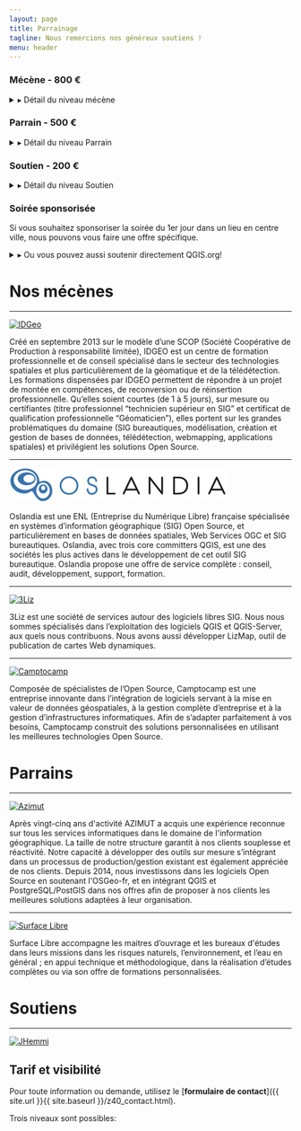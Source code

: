 ```yaml
---
layout: page
title: Parrainage
tagline: Nous remercions nos généreux soutiens !
menu: header
---
```


    
### Mécène - 800 €

<details><summary>▸ Détail du niveau mécène</summary><p>

<ul style="padding-left:40px">
    <li>Montant : 800 € HT</li>
    <li>Limité à 4 mécènes</li>
    <ul style="padding-left:40px">
        <li> 3 inscriptions incluses</li>
        <li>Totem dans la salle principale (à fournir)</li>
        <li>Logo et citation pendant l'événement</li>
        <li>Logo, lien et présentation de l'organisme sur le site web</li>
        <li>Logo, lien et courte présentation sur le programme</li>
        <li>Citation dans les communiqués de presse</li>
        <li>Maintien du logo et du lien vers l'organisme sur la page du site de l'événement "Nos précédents soutiens"</li>
        <li>Autorisation d'utilisation de l'image badge "SEMINAIRE UTILISATEURS QGIS MÉCÈNE 2019"</li>
    </ul>
</ul>
</p></details>


### Parrain - 500 €

<details><summary>▸ Détail du niveau Parrain</summary><p>

<ul style="padding-left:40px">
    <li>Montant : 500 € HT</li>
    <li>Pas de limite</li>
    <ul style="padding-left:40px">
        <li>2 inscriptions incluses</li>
        <li>Logo et citation pendant l'événement</li>
        <li>Logo, lien et présentation de l'organisme sur le site web</li>
        <li>Logo sur le programme</li>
        <li>Maintien du logo et du lien vers l'organisme sur la page du site de l'événement "Nos précédents soutiens"</li>
        <li>Autorisation d'utilisation de l'image badge "SEMINAIRE UTILISATEURS QGIS PARRAIN 2019"</li>
    </ul>
</ul>
</p></details>

### Soutien - 200 €

<details><summary>▸ Détail du niveau Soutien</summary><p>

<ul style="padding-left:40px">
    <li>Montant : 200 € HT</li>
    <li>Pas de limite</li>
    <ul style="padding-left:40px">
        <li>1 inscriptions incluses</li>
        <li>Logo et lien sur le site web</li>
        <li>Maintien du logo et du lien vers l'organisme sur la page du site de l'événement "Nos précédents soutiens"</li>
    </ul>
</ul>

</p></details>

### Soirée sponsorisée 

Si vous souhaitez sponsoriser la soirée du 1er jour dans un lieu en centre ville, nous pouvons vous faire une offre spécifique.

<details><summary>▸ Ou vous pouvez aussi soutenir directement QGIS.org!</summary><p>

<p><a href="https://www.qgis.org">QGIS.org</a> est l’association internationale qui gère les fonds issus des dons et sponsoring directs autour de QGIS. L’OSGEO-fr héberge le <a href="http://osgeo.asso.fr/content/project/qgis-user-fr/">groupe utilisateur QGIS Fr</a> qui est affilié à QGIS.org.</p>

<p>Une donation ou un sponsoring direct à QGIS.org permet de financer</p>
<ul>
  <li>des développeurs pour des tâches de maintenance à chaque version</li>
  <li>les serveurs et maintenance associées</li>
  <li>les rencontres communautaires QGIS internationales</li>
</ul>

<p>Pour contribuer, c’est</p>

<ul>
  <li>
    <p>par ici <a href="https://www.qgis.org/fr/site/getinvolved/donations.html">https://www.qgis.org/fr/site/getinvolved/donations.html</a></p>
  </li>
  <li>
    <p>ou encore en achetant t-shirt, mug ou autre goodies sur le <a href="https://shop.spreadshirt.net/qgis/">shop</a></p>
  </li>
</ul>

<p><strong>Note:</strong> Ces dons sont indépendants de l’organisation des journées QGIS Francophone, mais c’est bien quand même!</p>

</p></details>



# Nos mécènes

---

[![IDGeo](/images/idgeo.png)](https://www.idgeo.fr)

Créé en septembre 2013 sur le modèle d’une SCOP (Société Coopérative de Production à responsabilité limitée), IDGEO est un centre de formation professionnelle et de conseil spécialisé dans le secteur des technologies spatiales et plus particulièrement de la géomatique et de la télédétection. Les formations dispensées par IDGEO permettent de répondre à un projet de montée en compétences, de reconversion ou de réinsertion professionnelle. Qu’elles soient courtes (de 1 à 5 jours), sur mesure ou certifiantes (titre professionnel “technicien supérieur en SIG” et certificat de qualification professionnelle “Géomaticien”), elles portent sur les grandes problématiques du domaine (SIG bureautiques, modélisation, création et gestion de bases de données, télédétection, webmapping, applications spatiales) et privilégient les solutions Open Source.

---

[![Oslandia](/images/oslandia_rectangle.png)](http://oslandia.com/fr/home/)

Oslandia est une ENL (Entreprise du Numérique Libre) française spécialisée en systèmes d’information géographique (SIG) Open Source, et particulièrement en bases de données spatiales, Web Services OGC et SIG bureautiques. Oslandia, avec trois core committers QGIS, est une des sociétés les plus actives dans le développement de cet outil SIG bureautique. Oslandia propose une offre de service complète : conseil, audit, développement, support, formation.

---

[![3Liz](/images/3liz.png)](https://www.3liz.com/)

3Liz est une société de services autour des logiciels libres SIG. Nous nous sommes spécialisés dans l’exploitation des logiciels QGIS et QGIS-Server, aux quels nous contribuons. Nous avons aussi développer LizMap, outil de publication de cartes Web dynamiques.

---

[![Camptocamp](/images/camptocamp.png)](https://www.camptocamp.com/)

Composée de spécialistes de l’Open Source, Camptocamp est une entreprise innovante dans l’intégration de logiciels servant à la mise en valeur de données géospatiales, à la gestion complète d’entreprise et à la gestion d’infrastructures informatiques. Afin de s’adapter parfaitement à vos besoins, Camptocamp construit des solutions personnalisées en utilisant les meilleures technologies Open Source.



# Parrains

---

[![Azimut](/images/azimut.png)](https://www.azimut.fr)

Après vingt-cinq ans d'activité AZIMUT a acquis une expérience reconnue sur tous les services informatiques dans le domaine de l'information géographique. La taille de notre structure garantit à nos clients souplesse et réactivité.
Notre capacité à développer des outils sur mesure s’intégrant  dans un processus de production/gestion existant est également appréciée de nos clients.
Depuis 2014, nous investissons dans les logiciels Open Source en soutenant l'OSGeo-fr,  et en intégrant QGIS et PostgreSQL/PostGIS dans nos offres afin de proposer à nos clients les meilleures solutions adaptées à leur organisation.


---

[![Surface Libre](/images/surfacelibre.png)](http://www.surfacelibre.fr)

Surface Libre accompagne les maitres d’ouvrage et les bureaux d'études dans leurs missions dans les risques naturels, l’environnement, et l’eau en général ; en appui technique et méthodologique, dans la réalisation d’études complètes ou via son offre de formations personnalisées. 

# Soutiens

---

[![JHemmi](/images/jhemmi.png)](http://jhemmi.eu)


## Tarif et visibilité

Pour toute information ou demande, utilisez le [**formulaire de contact**]({{ site.url }}{{ site.baseurl }}/z40_contact.html).

Trois niveaux sont possibles:
